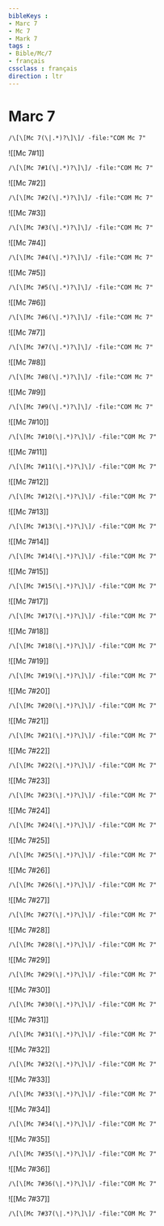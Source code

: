 ```yaml
---
bibleKeys : 
- Marc 7
- Mc 7
- Mark 7
tags : 
- Bible/Mc/7
- français
cssclass : français
direction : ltr
---
```


# Marc 7

```query
/\[\[Mc 7(\|.*)?\]\]/ -file:"COM Mc 7"
```



![[Mc 7#1]]

```query
/\[\[Mc 7#1(\|.*)?\]\]/ -file:"COM Mc 7"
```

![[Mc 7#2]]

```query
/\[\[Mc 7#2(\|.*)?\]\]/ -file:"COM Mc 7"
```

![[Mc 7#3]]

```query
/\[\[Mc 7#3(\|.*)?\]\]/ -file:"COM Mc 7"
```

![[Mc 7#4]]

```query
/\[\[Mc 7#4(\|.*)?\]\]/ -file:"COM Mc 7"
```

![[Mc 7#5]]

```query
/\[\[Mc 7#5(\|.*)?\]\]/ -file:"COM Mc 7"
```

![[Mc 7#6]]

```query
/\[\[Mc 7#6(\|.*)?\]\]/ -file:"COM Mc 7"
```

![[Mc 7#7]]

```query
/\[\[Mc 7#7(\|.*)?\]\]/ -file:"COM Mc 7"
```

![[Mc 7#8]]

```query
/\[\[Mc 7#8(\|.*)?\]\]/ -file:"COM Mc 7"
```

![[Mc 7#9]]

```query
/\[\[Mc 7#9(\|.*)?\]\]/ -file:"COM Mc 7"
```

![[Mc 7#10]]

```query
/\[\[Mc 7#10(\|.*)?\]\]/ -file:"COM Mc 7"
```

![[Mc 7#11]]

```query
/\[\[Mc 7#11(\|.*)?\]\]/ -file:"COM Mc 7"
```

![[Mc 7#12]]

```query
/\[\[Mc 7#12(\|.*)?\]\]/ -file:"COM Mc 7"
```

![[Mc 7#13]]

```query
/\[\[Mc 7#13(\|.*)?\]\]/ -file:"COM Mc 7"
```

![[Mc 7#14]]

```query
/\[\[Mc 7#14(\|.*)?\]\]/ -file:"COM Mc 7"
```

![[Mc 7#15]]

```query
/\[\[Mc 7#15(\|.*)?\]\]/ -file:"COM Mc 7"
```

![[Mc 7#17]]

```query
/\[\[Mc 7#17(\|.*)?\]\]/ -file:"COM Mc 7"
```

![[Mc 7#18]]

```query
/\[\[Mc 7#18(\|.*)?\]\]/ -file:"COM Mc 7"
```

![[Mc 7#19]]

```query
/\[\[Mc 7#19(\|.*)?\]\]/ -file:"COM Mc 7"
```

![[Mc 7#20]]

```query
/\[\[Mc 7#20(\|.*)?\]\]/ -file:"COM Mc 7"
```

![[Mc 7#21]]

```query
/\[\[Mc 7#21(\|.*)?\]\]/ -file:"COM Mc 7"
```

![[Mc 7#22]]

```query
/\[\[Mc 7#22(\|.*)?\]\]/ -file:"COM Mc 7"
```

![[Mc 7#23]]

```query
/\[\[Mc 7#23(\|.*)?\]\]/ -file:"COM Mc 7"
```

![[Mc 7#24]]

```query
/\[\[Mc 7#24(\|.*)?\]\]/ -file:"COM Mc 7"
```

![[Mc 7#25]]

```query
/\[\[Mc 7#25(\|.*)?\]\]/ -file:"COM Mc 7"
```

![[Mc 7#26]]

```query
/\[\[Mc 7#26(\|.*)?\]\]/ -file:"COM Mc 7"
```

![[Mc 7#27]]

```query
/\[\[Mc 7#27(\|.*)?\]\]/ -file:"COM Mc 7"
```

![[Mc 7#28]]

```query
/\[\[Mc 7#28(\|.*)?\]\]/ -file:"COM Mc 7"
```

![[Mc 7#29]]

```query
/\[\[Mc 7#29(\|.*)?\]\]/ -file:"COM Mc 7"
```

![[Mc 7#30]]

```query
/\[\[Mc 7#30(\|.*)?\]\]/ -file:"COM Mc 7"
```

![[Mc 7#31]]

```query
/\[\[Mc 7#31(\|.*)?\]\]/ -file:"COM Mc 7"
```

![[Mc 7#32]]

```query
/\[\[Mc 7#32(\|.*)?\]\]/ -file:"COM Mc 7"
```

![[Mc 7#33]]

```query
/\[\[Mc 7#33(\|.*)?\]\]/ -file:"COM Mc 7"
```

![[Mc 7#34]]

```query
/\[\[Mc 7#34(\|.*)?\]\]/ -file:"COM Mc 7"
```

![[Mc 7#35]]

```query
/\[\[Mc 7#35(\|.*)?\]\]/ -file:"COM Mc 7"
```

![[Mc 7#36]]

```query
/\[\[Mc 7#36(\|.*)?\]\]/ -file:"COM Mc 7"
```

![[Mc 7#37]]

```query
/\[\[Mc 7#37(\|.*)?\]\]/ -file:"COM Mc 7"
```

